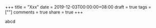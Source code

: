 +++
title = "Xxx"
date = 2019-12-03T00:00:00+08:00
draft = true
tags = [""]
comments = true
share = true
+++



abcd